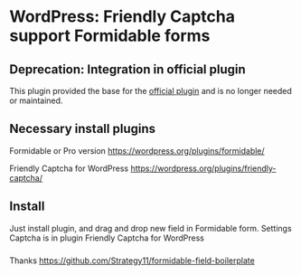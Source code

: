 # WordPress: Friendly Captcha support Formidable forms

## Deprecation: Integration in official plugin

This plugin provided the base for the [official plugin]([url](https://github.com/FriendlyCaptcha/friendly-captcha-wordpress/)) and is no longer needed or maintained.

## Necessary install plugins

Formidable or Pro version
https://wordpress.org/plugins/formidable/

Friendly Captcha for WordPress
https://wordpress.org/plugins/friendly-captcha/

## Install 
Just install plugin, and drag and drop new field in Formidable form. 
Settings Captcha is in plugin Friendly Captcha for WordPress

###
Thanks
https://github.com/Strategy11/formidable-field-boilerplate
